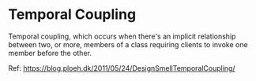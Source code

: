 # Temporal Coupling

Temporal coupling, which occurs when there's an implicit relationship between two, or more, members of a class requiring clients to invoke one member before the other.

Ref: https://blog.ploeh.dk/2011/05/24/DesignSmellTemporalCoupling/
